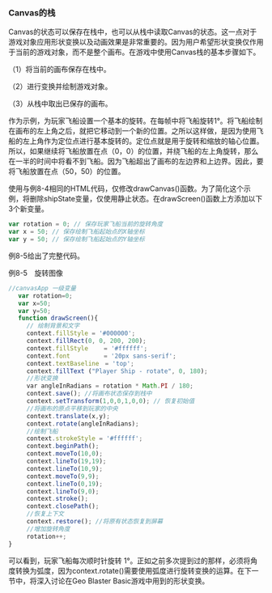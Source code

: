 ### Canvas的栈

Canvas的状态可以保存在栈中，也可以从栈中读取Canvas的状态。这一点对于游戏对象应用形状变换以及动画效果是非常重要的。因为用户希望形状变换仅作用于当前的游戏对象，而不是整个画布。在游戏中使用Canvas栈的基本步骤如下。

（1）将当前的画布保存在栈中。

（2）进行变换并绘制游戏对象。

（3）从栈中取出已保存的画布。

作为示例，为玩家飞船设置一个基本的旋转。在每帧中将飞船旋转1°。将飞船绘制在画布的左上角之后，就把它移动到一个新的位置。之所以这样做，是因为使用飞船的左上角作为定位点进行基本旋转的。定位点就是用于旋转和缩放的轴心位置。所以，如果继续将飞船放置在点（0，0）的位置，并绕飞船的左上角旋转，那么在一半的时间中将看不到飞船。因为飞船超出了画布的左边界和上边界。因此，要将飞船放置在点（50，50）的位置。

使用与例8-4相同的HTML代码，仅修改drawCanvas()函数。为了简化这个示例，将删除shipState变量，仅使用静止状态。在drawScreen()函数上方添加以下3个新变量。

```javascript
var rotation = 0; // 保存玩家飞船当前的旋转角度
var x = 50; // 保存绘制飞船起始点的X轴坐标
var y = 50; // 保存绘制飞船起始点的Y轴坐标
```

例8-5给出了完整代码。

例8-5　旋转图像

```javascript
//canvasApp 一级变量
　 var rotation=0;
　 var x=50;
　 var y=50;
　 function drawScreen(){
　　　// 绘制背景和文字
　　　context.fillStyle = '#000000';
　　　context.fillRect(0, 0, 200, 200);
　　　context.fillStyle　　 = '#ffffff';
　　　context.font　　　　　 = '20px sans-serif';
　　　context.textBaseline　= 'top';
　　　context.fillText ("Player Ship - rotate", 0, 180);
　　　//形状变换
　　　var angleInRadians = rotation * Math.PI / 180;
　　　context.save(); //将画布状态保存到栈中
　　　context.setTransform(1,0,0,1,0,0); // 恢复初始值
　　　//将画布的原点平移到玩家的中央
　　　context.translate(x,y);
　　　context.rotate(angleInRadians);
　　　//绘制飞船
　　　context.strokeStyle = '#ffffff';
　　　context.beginPath();
　　　context.moveTo(10,0);
　　　context.lineTo(19,19);
　　　context.lineTo(10,9);
　　　context.moveTo(9,9);
　　　context.lineTo(0,19);
　　　context.lineTo(9,0);
　　　context.stroke();
　　　context.closePath();
　　　//恢复上下文
　　　context.restore(); //将原有状态恢复到屏幕
　　　//增加旋转角度
　　　rotation++;
}
```

可以看到，玩家飞船每次顺时针旋转 1°。正如之前多次提到过的那样，必须将角度转换为弧度，因为context.rotate()需要使用弧度进行旋转变换的运算。在下一节中，将深入讨论在Geo Blaster Basic游戏中用到的形状变换。

